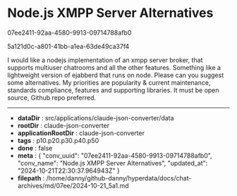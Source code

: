 # Node.js XMPP Server Alternatives

07ee2411-92aa-4580-9913-09714788afb0

5a121d0c-a801-41bb-a1ea-63de49ca37f4

I would like a nodejs implementation of an xmpp server broker, that supports multiuser chatrooms and all the other features.  Something like a lightweight version of ejabberd that runs on node. Please can you suggest some alternatives. My priorities are popularity & current maintenance, standards compliance, features and supporting libraries. It must be open source, Github repo preferred.

---

* **dataDir** : src/applications/claude-json-converter/data
* **rootDir** : claude-json-converter
* **applicationRootDir** : claude-json-converter
* **tags** : p10.p20.p30.p40.p50
* **done** : false
* **meta** : {
  "conv_uuid": "07ee2411-92aa-4580-9913-09714788afb0",
  "conv_name": "Node.js XMPP Server Alternatives",
  "updated_at": "2024-10-21T22:30:37.964943Z"
}
* **filepath** : /home/danny/github-danny/hyperdata/docs/chat-archives/md/07ee/2024-10-21_5a1.md